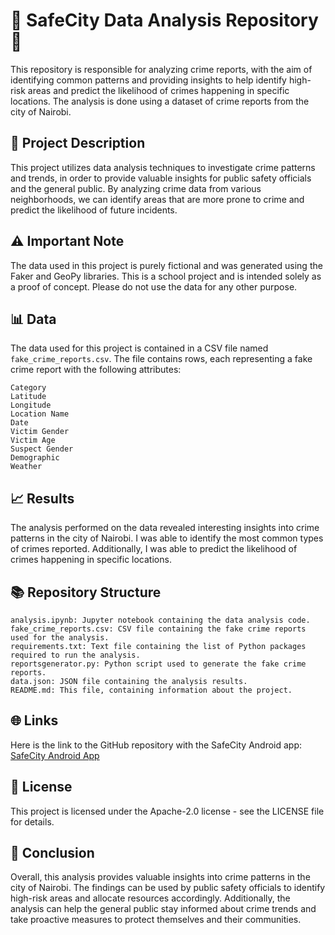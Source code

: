 # 🚨 SafeCity Data Analysis Repository 🚨

This repository is responsible for analyzing crime reports, with the aim of identifying common patterns and providing insights to help identify high-risk areas and predict the likelihood of crimes happening in specific locations. The analysis is done using a dataset of crime reports from the city of Nairobi.

## 📝 Project Description

This project utilizes data analysis techniques to investigate crime patterns and trends, in order to provide valuable insights for public safety officials and the general public. By analyzing crime data from various neighborhoods, we can identify areas that are more prone to crime and predict the likelihood of future incidents.

## ⚠️ Important Note

The data used in this project is purely fictional and was generated using the Faker and GeoPy libraries. This is a school project and is intended solely as a proof of concept. Please do not use the data for any other purpose.

## 📊 Data
 
The data used for this project is contained in a CSV file named `fake_crime_reports.csv`. The file contains rows, each representing a fake crime report with the following attributes:

    Category
    Latitude
    Longitude
    Location Name
    Date
    Victim Gender
    Victim Age
    Suspect Gender
    Demographic
    Weather

## 📈 Results

The analysis performed on the data revealed interesting insights into crime patterns in the city of Nairobi. I was able to identify the most common types of crimes reported. Additionally, I was able to predict the likelihood of crimes happening in specific locations.

## 📚 Repository Structure

    analysis.ipynb: Jupyter notebook containing the data analysis code.
    fake_crime_reports.csv: CSV file containing the fake crime reports used for the analysis.
    requirements.txt: Text file containing the list of Python packages required to run the analysis.
    reportsgenerator.py: Python script used to generate the fake crime reports.
    data.json: JSON file containing the analysis results.
    README.md: This file, containing information about the project.

## 🌐 Links

Here is the link to the GitHub repository with the SafeCity Android app: [SafeCity Android App](https://github.com/lynnemunini/safecity)


## 📜 License

This project is licensed under the Apache-2.0 license  - see the LICENSE file for details.

## 📝 Conclusion

Overall, this analysis provides valuable insights into crime patterns in the city of Nairobi. The findings can be used by public safety officials to identify high-risk areas and allocate resources accordingly. Additionally, the analysis can help the general public stay informed about crime trends and take proactive measures to protect themselves and their communities.